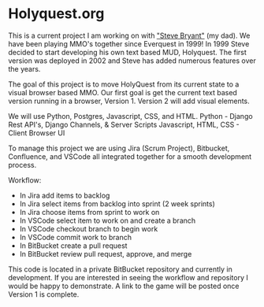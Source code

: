 # Holyquest.org

This is a current project I am working on with ["Steve Bryant"](https://github.com/Khorlane) (my dad). We have been playing MMO's together since Everquest in 1999! In 1999 Steve decided to start developing his own text based MUD, Holyquest. The first version was deployed in 2002 and Steve has added numerous features over the years.

The goal of this project is to move HolyQuest from its current state to a visual browser based MMO. Our first goal is get the current text based version running in a browser, Version 1. Version 2 will add visual elements. 

We will use Python, Postgres, Javascript, CSS, and HTML.
Python - Django Rest API's, Django Channels, & Server Scripts
Javascript, HTML, CSS  - Client Browser UI

To manage this project we are using Jira (Scrum Project), Bitbucket, Confluence, and VSCode all integrated together for a smooth development process. 

Workflow:
* In Jira add items to backlog
* In Jira select items from backlog into sprint (2 week sprints)
* In Jira choose items from sprint to work on
* In VSCode select item to work on and create a branch
* In VSCode checkout branch to begin work
* In VSCode commit work to branch
* In BitBucket create a pull request 
* In BitBucket review pull request, approve, and merge

This code is located in a private BitBucket repository and currently in development. If you are interested in seeing the workflow and repository I would be happy to demonstrate. A link to the game will be posted once Version 1 is complete. 

